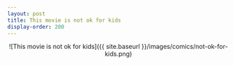 ```yaml
---
layout: post
title: This movie is not ok for kids
display-order: 200
---
```


<div style="text-align:center" markdown="1">
![This movie is not ok for kids]({{ site.baseurl }}/images/comics/not-ok-for-kids.png)
</div>
